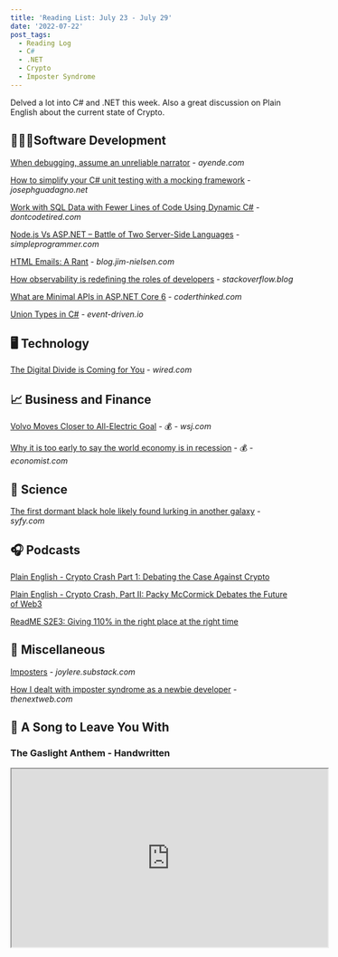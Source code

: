 ```yaml
---
title: 'Reading List: July 23 - July 29'
date: '2022-07-22'
post_tags:
  - Reading Log
  - C#
  - .NET
  - Crypto
  - Imposter Syndrome
---
```


Delved a lot into C# and .NET this week. Also a great discussion on Plain English about the current state of Crypto.
<!-- excerpt -->

<div class="reading-log"></div>

## 👨🏼‍💻Software Development

[When debugging, assume an unreliable narrator](https://ayende.com/blog/197793-C/when-debugging-assume-an-unreliable-narrator) - *ayende.com*

[How to simplify your C# unit testing with a mocking framework](https://www.josephguadagno.net/2022/07/19/how-to-simplify-your-c-sharp-unit-testing-with-a-mocking-framework) - *josephguadagno.net*

[Work with SQL Data with Fewer Lines of Code Using Dynamic C#](http://dontcodetired.com/blog/post/Work-with-SQL-Data-with-Fewer-Lines-of-Code-Using-Dynamic-C) - *dontcodetired.com*

[Node.js Vs ASP.NET – Battle of Two Server-Side Languages]('https://simpleprogrammer.com/node-js-vs-asp-net/) - *simpleprogrammer.com*

[HTML Emails: A Rant](https://blog.jim-nielsen.com/2022/html-email-rant/) - *blog.jim-nielsen.com*

[How observability is redefining the roles of developers](https://stackoverflow.blog/2022/07/18/how-observability-is-redefining-the-roles-of-developers/) - *stackoverflow.blog*

[What are Minimal APIs in ASP.NET Core 6](https://coderethinked.com/what-are-minimal-apis-in-asp-net-core-6/) - *coderthinked.com*

[Union Types in C#](https://event-driven.io/en/union_types_in_csharp/) - *event-driven.io*

## 🖥 Technology

[The Digital Divide is Coming for You](https://www.wired.com/story/digital-divide-widening-cost-of-living/) - *wired.com*

## 📈 Business and Finance

[Volvo Moves Closer to All-Electric Goal](https://www.wsj.com/articles/volvo-moves-closer-to-all-electric-goal-11658306271) - 💰 - *wsj.com*

[Why it is too early to say the world economy is in recession](https://www.economist.com/finance-and-economics/2022/07/24/why-it-is-too-early-to-say-the-world-economy-is-in-recession) - 💰 - *economist.com*

## 🔬 Science

[The first dormant black hole likely found lurking in another galaxy](https://www.syfy.com/syfy-wire/bad-astronomy-best-extragalactic-candidate-quiet-black-hole-found) - *syfy.com*

## 🎧 Podcasts

[Plain English - Crypto Crash Part 1: Debating the Case Against Crypto](https://www.theringer.com/2022/7/25/23273614/crypto-crash-part-1-debating-the-case-against-crypto)

[Plain English - Crypto Crash, Part II: Packy McCormick Debates the Future of Web3](https://www.theringer.com/2022/7/26/23278361/crypto-crash-part-ii-packy-mccormick-debates-the-future-of-web3)

[ReadME S2E3: Giving 110% in the right place at the right time](https://github.com/readme/podcast/fred-schott)

## 🎒 Miscellaneous

[Imposters](https://joylere.substack.com/p/imposters) - *joylere.substack.com*

[How I dealt with imposter syndrome as a newbie developer](https://thenextweb.com/news/imposter-syndrome-as-a-developer) - *thenextweb.com*

## 🎵 A Song to Leave You With

### The Gaslight Anthem - Handwritten

<fit-vids>
    <iframe
        width="560"
        height="315"
        src="https://www.youtube.com/embed/Lf-rEslupnY"
        title="The Gaslight Anthem - Handwritten"
        allow="accelerometer; autoplay; clipboard-write; encrypted-media; gyroscope; picture-in-picture"
        allowfullscreen></iframe>
</fit-vids>